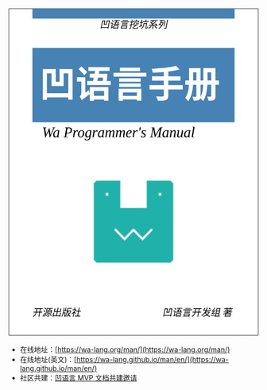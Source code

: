 <img width="520px"  height="660px" src="cover.svg" />

- 在线地址：[https://wa-lang.org/man/](https://wa-lang.org/man/)
- 在线地址(英文)：[https://wa-lang.github.io/man/en/](https://wa-lang.github.io/man/en/)
- 社区共建：[凹语言 MVP 文档共建邀请](https://zh-lang.osanswer.net/t/topic/247)
